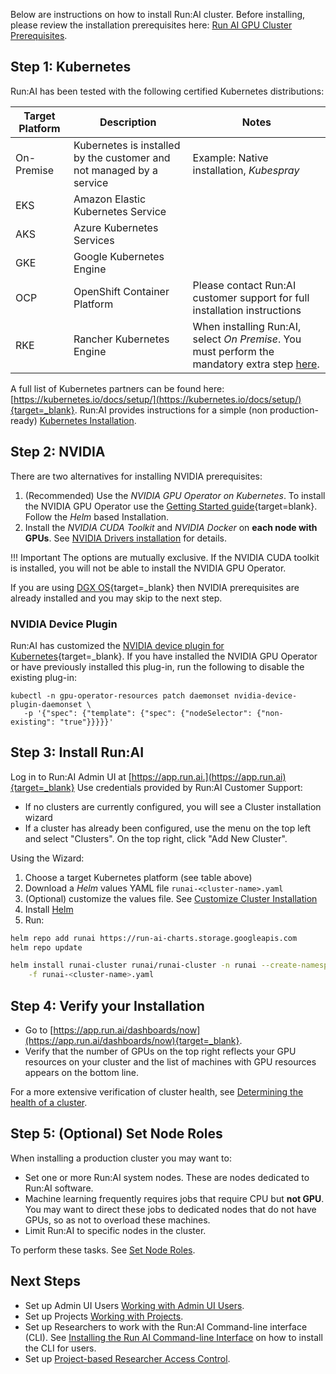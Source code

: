 Below are instructions on how to install Run:AI cluster. Before installing, please review the installation prerequisites here: [Run AI GPU Cluster Prerequisites](cluster-prerequisites.md).


## Step 1: Kubernetes

Run:AI has been tested with the following certified Kubernetes distributions: 

| Target Platform | Description | Notes | 
|-----------------|-------------|-------|
| On-Premise      |  Kubernetes is installed by the customer and not managed by a service  | Example: Native installation,  _Kubespray_ |
| EKS | Amazon Elastic Kubernetes Service ||
| AKS | Azure Kubernetes Services    ||
| GKE | Google Kubernetes Engine ||
| OCP | OpenShift Container Platform |  Please contact Run:AI customer support for full installation instructions | 
| RKE | Rancher Kubernetes Engine | When installing Run:AI, select _On Premise_. You must perform the mandatory extra step [here](../cluster-troubleshooting/#symptom-cluster-installation-failed-on-rancher-based-kubernetes-rke). |

A full list of Kubernetes partners can be found here: [https://kubernetes.io/docs/setup/](https://kubernetes.io/docs/setup/){target=_blank}. Run:AI provides instructions for a simple (non production-ready) [Kubernetes Installation](install-k8s.md).

<!-- !!! Warning
    Run:AI is customizing the NVIDIA Kubernetes device [plugin](https://github.com/NVIDIA/k8s-device-plugin){target=_blank}. Do __not__ install this software as it is installed by Run:AI.  -->


## Step 2: NVIDIA

There are two alternatives for installing NVIDIA prerequisites:

1. (Recommended) Use the _NVIDIA GPU Operator on Kubernetes_. To install the NVIDIA GPU Operator use the [Getting Started guide](https://docs.nvidia.com/datacenter/cloud-native/gpu-operator/getting-started.html){target=blank}. Follow the _Helm_ based Installation.
2. Install the _NVIDIA CUDA Toolkit_ and _NVIDIA Docker_ on __each node with GPUs__. See [NVIDIA Drivers installation](nvidia.md) for details.

!!! Important
    The options are mutually exclusive. If the NVIDIA CUDA toolkit is installed, you will not be able to install the NVIDIA GPU Operator. 

If you are using [DGX OS](https://docs.nvidia.com/dgx/index.html){target=_blank} then NVIDIA prerequisites are already installed and you may skip to the next step.


### NVIDIA Device Plugin

Run:AI has customized the [NVIDIA device plugin for Kubernetes](https://github.com/NVIDIA/k8s-device-plugin){target=_blank}. If you have installed the NVIDIA GPU Operator or have previously installed this plug-in, run the following to disable the existing plug-in:

```
kubectl -n gpu-operator-resources patch daemonset nvidia-device-plugin-daemonset \
   -p '{"spec": {"template": {"spec": {"nodeSelector": {"non-existing": "true"}}}}}'
```

## Step 3: Install Run:AI

Log in to Run:AI Admin UI at [https://app.run.ai.](https://app.run.ai){target=_blank} Use credentials provided by Run:AI Customer Support:

*   If no clusters are currently configured, you will see a Cluster installation wizard
*   If a cluster has already been configured, use the menu on the top left and select "Clusters". On the top right, click "Add New Cluster". 

Using the Wizard:

1. Choose a target Kubernetes platform (see table above)
2. Download a _Helm_ values YAML file ``runai-<cluster-name>.yaml``
3. (Optional) customize the values file. See [Customize Cluster Installation](customize-cluster-install.md)
4. Install [Helm](https://helm.sh/docs/intro/install/)
5. Run:

``` bash
helm repo add runai https://run-ai-charts.storage.googleapis.com
helm repo update

helm install runai-cluster runai/runai-cluster -n runai --create-namespace \
    -f runai-<cluster-name>.yaml
```


## Step 4: Verify your Installation

*   Go to [https://app.run.ai/dashboards/now](https://app.run.ai/dashboards/now){target=_blank}.
*   Verify that the number of GPUs on the top right reflects your GPU resources on your cluster and the list of machines with GPU resources appears on the bottom line.

For a more extensive verification of cluster health, see [Determining the health of a cluster](../cluster-troubleshooting/#determining-the-health-of-a-runai-cluster).

## Step 5: (Optional) Set Node Roles

When installing a production cluster you may want to:

* Set one or more Run:AI system nodes. These are nodes dedicated to Run:AI software. 
* Machine learning frequently requires jobs that require CPU but __not GPU__. You may want to direct these jobs to dedicated nodes that do not have GPUs, so as not to overload these machines. 
* Limit Run:AI to specific nodes in the cluster. 

To perform these tasks. See [Set Node Roles](node-roles.md).



## Next Steps

* Set up Admin UI Users [Working with Admin UI Users](../admin-ui-setup/admin-ui-users.md).
* Set up Projects [Working with Projects](../admin-ui-setup/project-setup.md).
* Set up Researchers to work with the Run:AI Command-line interface (CLI). See  [Installing the Run AI Command-line Interface](../Researcher-Setup/cli-install.md) on how to install the CLI for users.
* Set up [Project-based Researcher Access Control](researcher-authentication.md).

